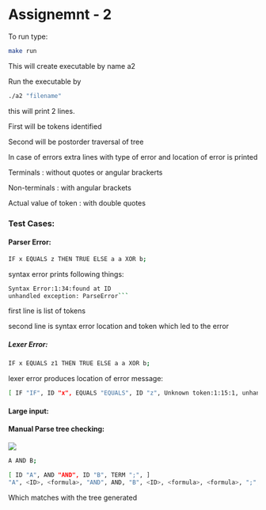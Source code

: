 # Assignemnt - 2

To run type:

```bash
make run
```

This will create executable by name a2

Run the executable by

```bash
./a2 "filename"
```

this will print 2 lines.

First will be tokens identified

Second will be postorder traversal of tree

In case of errors extra lines with type of error and location of error is printed

Terminals : without quotes or angular brackerts

Non-terminals : with angular brackets

Actual value of token : with double quotes

### Test Cases:

#### Parser Error:

```bash
IF x EQUALS z THEN TRUE ELSE a a XOR b;
```

syntax error prints following things:

````bash
Syntax Error:1:34:found at ID
unhandled exception: ParseError```
````

first line is list of tokens

second line is syntax error location and token which led to the error

##### Lexer Error:

```bash
IF x EQUALS z1 THEN TRUE ELSE a a XOR b;
```

lexer error produces location of error message:

```bash
[ IF "IF", ID "x", EQUALS "EQUALS", ID "z", Unknown token:1:15:1, unhandled exception: LexError
```

#### Large input:

#### Manual Parse tree checking:

![](!image/README/index.jpeg)

```bash
A AND B;
```

```bash
[ ID "A", AND "AND", ID "B", TERM ";", ]
"A", <ID>, <formula>, "AND", AND, "B", <ID>, <formula>, <formula>, ";", <TERM>, <statement>, <program>
```

Which matches with the tree generated
